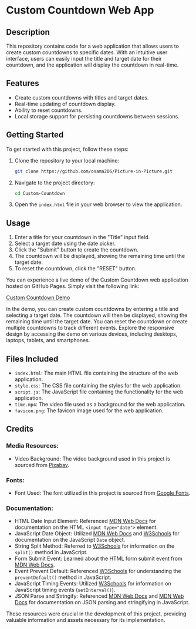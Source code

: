 # Custom Countdown Web App

## Description

This repository contains code for a web application that allows users to create custom countdowns to specific dates. With an intuitive user interface, users can easily input the title and target date for their countdown, and the application will display the countdown in real-time.

## Features

- Create custom countdowns with titles and target dates.
- Real-time updating of countdown display.
- Ability to reset countdowns.
- Local storage support for persisting countdowns between sessions.

## Getting Started

To get started with this project, follow these steps:

1. Clone the repository to your local machine:
   ```bash
   git clone https://github.com/osama206/Picture-in-Picture.git
   ```

2. Navigate to the project directory:
   ```bash
   cd Custom-Countdown
   ```

3. Open the `index.html` file in your web browser to view the application.

## Usage

1. Enter a title for your countdown in the "Title" input field.
2. Select a target date using the date picker.
3. Click the "Submit" button to create the countdown.
4. The countdown will be displayed, showing the remaining time until the target date.
5. To reset the countdown, click the "RESET" button.

You can experience a live demo of the Custom Countdown web application hosted on GitHub Pages. Simply visit the following link:

[Custom Countdown Demo](https://osama206.github.io/Custom-Countdown/)

In the demo, you can create custom countdowns by entering a title and selecting a target date. 
The countdown will then be displayed, showing the remaining time until the target date. 
You can reset the countdown or create multiple countdowns to track different events. 
Explore the responsive design by accessing the demo on various devices, including desktops, laptops, tablets, and smartphones.

## Files Included

- `index.html`: The main HTML file containing the structure of the web application.
- `style.css`: The CSS file containing the styles for the web application.
- `script.js`: The JavaScript file containing the functionality for the web application.
- `time.mp4`: The video file used as a background for the web application.
- `favicon.png`: The favicon image used for the web application.

## Credits

### Media Resources:
- Video Background: The video background used in this project is sourced from [Pixabay](https://pixabay.com/videos/).

### Fonts:
- Font Used: The font utilized in this project is sourced from [Google Fonts](https://fonts.google.com).

### Documentation:
- HTML Date Input Element: Referenced [MDN Web Docs](https://developer.mozilla.org/en-US/docs/Web/HTML/Element/input/date) for documentation on the HTML `<input type="date">` element.
- JavaScript Date Object: Utilized [MDN Web Docs](https://developer.mozilla.org/en-US/docs/Web/JavaScript/Reference/Global_Objects/Date) and [W3Schools](https://www.w3schools.com/jsref/jsref_obj_date.asp) for documentation on the JavaScript `Date` object.
- String Split Method: Referred to [W3Schools](https://www.w3schools.com/jsref/jsref_split.asp) for information on the `split()` method in JavaScript.
- Form Submit Event: Learned about the HTML form submit event from [MDN Web Docs](https://developer.mozilla.org/en-US/docs/Web/API/HTMLFormElement/submit_event).
- Event Prevent Default: Referenced [W3Schools](https://www.w3schools.com/jsref/event_preventdefault.asp) for understanding the `preventDefault()` method in JavaScript.
- JavaScript Timing Events: Utilized [W3Schools](https://www.w3schools.com/js/js_timing.asp) for information on JavaScript timing events (`setInterval()`).
- JSON Parse and Stringify: Referenced [MDN Web Docs](https://developer.mozilla.org/en-US/docs/Web/JavaScript/Reference/Global_Objects/JSON/parse) and [MDN Web Docs](https://developer.mozilla.org/en-US/docs/Web/JavaScript/Reference/Global_Objects/JSON/stringify) for documentation on JSON parsing and stringifying in JavaScript.

These resources were crucial in the development of this project, providing valuable information and assets necessary for its implementation.
